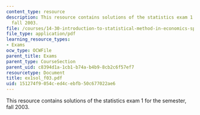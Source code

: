 ```yaml
---
content_type: resource
description: This resource contains solutions of the statistics exam 1 for the semester,
  fall 2003.
file: /courses/14-30-introduction-to-statistical-method-in-economics-spring-2006/151274f9054ced4cebfb50c677022ae6_ex1sol_f03.pdf
file_type: application/pdf
learning_resource_types:
- Exams
ocw_type: OCWFile
parent_title: Exams
parent_type: CourseSection
parent_uid: c8394d1a-1cb1-b74a-b4b9-8cb2c6f57ef7
resourcetype: Document
title: ex1sol_f03.pdf
uid: 151274f9-054c-ed4c-ebfb-50c677022ae6
---
```

This resource contains solutions of the statistics exam 1 for the semester, fall 2003.

